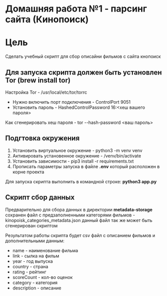 # Домашняя работа №1 - парсинг сайта (Кинопоиск)

# Цель
Сделать учебный скрипт для сбор описайни фильмов с сайта кнопоиск

## Для запуска скрипта должен быть установлен Tor (brew install tor)

Настройка Tor - /usr/local/etc/tor/torrc


- Нужно включить порт подключения - ControlPort 9051
- Установить пароль  - HashedControlPassword 16:<хеш вашего пароля>

Как сгенерировать хеш пароля - tor --hash-password <ваш пароль>

## Подгтовка окружения
1. Установить виртуальное окружение - python3 -m venv venv
2. Активировать установенное окружение - /venv/bin/activate
3. Установить зависимости - pip3 install -r requirements.txt
4. Прописать параметры запуска в файле **.env** который расположен в корне проекта 

Для запуска скрипта выполнить в командной строке: **python3 app.py**


## Скрипт сбор данных
Предварительно для сбора данных в директории **metadata-storage** сохранен файл с предзаполненными категорями фильмов - kinopoisk_categories_metadata.json
данный файл так же может быть сгенерирован скриптом

Результатом работы скрипта будет csv файл с описанием фильмов и дополнительными данным:

- name - наименование фильма 
- link - сылка на фильм
- year - год выпуска
- country - страна
- rating - рейтинг
- scoreCount - кол-во оценок
- category - категория
- description - описание
